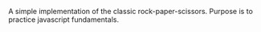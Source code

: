 A simple implementation of the classic rock-paper-scissors. Purpose is to practice javascript fundamentals.